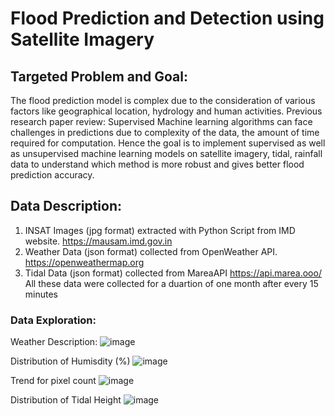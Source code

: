 # Flood Prediction and Detection using Satellite Imagery

## Targeted Problem and Goal:
The flood prediction model is complex due to the consideration of various factors like geographical location, hydrology and human activities.
Previous research paper review: Supervised Machine learning algorithms can face challenges in predictions due to complexity of the data, the amount of time required for computation.
Hence the goal is to implement supervised as well as unsupervised machine learning models on satellite imagery, tidal, rainfall data to understand which method is more robust and gives better flood prediction accuracy.

## Data Description:
1. INSAT Images (jpg format) extracted with Python Script from IMD website. https://mausam.imd.gov.in 
2. Weather Data (json format) collected from OpenWeather API. https://openweathermap.org
3. Tidal Data (json format) collected from MareaAPI https://api.marea.ooo/ <br>
All these data were collected for a duartion of one month after every 15 minutes

### Data Exploration:

Weather Description:
![image](https://github.com/27saniya/Flood-Prediction-and-Detection/assets/101293878/d481ccf2-8874-4ad5-abe7-76cf95e0d207)

Distribution of Humisdity (%)
![image](https://github.com/27saniya/Flood-Prediction-and-Detection/assets/101293878/42c89945-2613-4323-9b89-322ea08f5a8c)

Trend for pixel count
![image](https://github.com/27saniya/Flood-Prediction-and-Detection/assets/101293878/ea2d8c6d-c40e-4b85-8006-45d7f992828c)

Distribution of Tidal Height
![image](https://github.com/27saniya/Flood-Prediction-and-Detection/assets/101293878/4a766dba-4a00-4176-94b0-74c21032a599)









